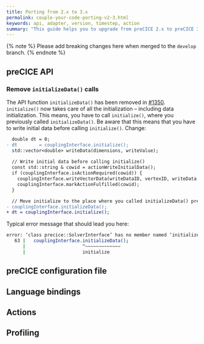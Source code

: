 ```yaml
---
title: Porting from 2.x to 3.x
permalink: couple-your-code-porting-v2-3.html
keywords: api, adapter, version, timestep, action
summary: "This guide helps you to upgrade from preCICE 2.x to preCICE 3.x."
---
```


<!--
Missing:
#1352
-->

{% note %}
Please add breaking changes here when merged to the `develop` branch.
{% endnote %}

## preCICE API

<!--
- Migrate connectivity information to the vertex-only API.
  - `setMeshEdges`, `setMeshTriangles`, `setMeshQuads`, `setMeshTetrahedron` now require vertices only and don't return ids.
  - Replace `setMeshXWithEdges` with `setMeshX` calls for `Triangle` and `Quads`
  - Only define the primitives you actually need. There is no need to define edges of triangles separately.
- Remove `mapWriteDataFrom()` and `mapReadDataTo()`
- Remove `initializeData()` and initialize the data after defining the mesh and before calling `initialize()`.
- preCICE does not reset your write data to `0` any longer.
-->

### Remove `initializeData()` calls

The API function `initializeData()` has been removed in [#1350](https://github.com/precice/precice/pull/1350). `initialize()` now takes care of all the initialization – including data initialization. This means, you have to call `initialize()`, where you previously called `initializeData()`. Be aware that this means that you have to write initial data before calling `initialize()`. Change:

```diff cpp
  double dt = 0;
- dt        = couplingInterface.initialize();
  std::vector<double> writeData(dimensions, writeValue);
  
  // Write initial data before calling initialize()
  const std::string & cowid = actionWriteInitialData();  
  if (couplingInterface.isActionRequired(cowid)) {
    couplingInterface.writeVectorData(writeDataID, vertexID, writeData.data());
    couplingInterface.markActionFulfilled(cowid);
  }

  // Move initialize to the place where you called initializeData() previously.
- couplingInterface.initializeData();
+ dt = couplingInterface.initialize();
```

Typical error message that should lead you here:

```bash
error: ‘class precice::SolverInterface’ has no member named ‘initializeData’; did you mean ‘initialize’?
   63 |   couplingInterface.initializeData();
      |                     ^~~~~~~~~~~~~~
      |                     initialize
```

## preCICE configuration file

<!--
- Remove actions `scale-by-computed-dt-part-ratio` and `scale-by-computed-dt-ratio`.
- Remove mapping timing `on-demand`
- Replace mapping constraint `scaled-consistent` by `scaled-consistent-surface`.
- Add `<profiling mode="all" />` after the `<log>` tag if you need profiling data.
- Replace `<export:vtk />` for parallel participants with `<export:vtu />` or `<export:vtp />`.
-->

## Language bindings

<!--
- Rename Fortran function `precicef_ongoing()` to `precicef_is_coupling_ongoing()`
- Removed `precicef_write_data_required()`, `precicef_read_data_available()`, `precicef_action_required()`.
-->

## Actions

<!--
- Removed ScaleByDtAction
- Removed `isReadDataAvailable` and `isWriteDataRequired`.
- Removed timewindowsize from the `performAction` signature. The new signature is `performAction(time, data)`.
-->

## Profiling

<!--
- New modes for profiling data: `none`, `fundamental` (default), `all`.
-->
